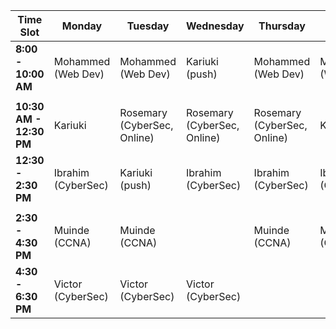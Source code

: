 
| **Time Slot**           | **Monday**         | **Tuesday**                 | **Wednesday**               | **Thursday**                | **Friday**         |
| ----------------------- | ------------------ | --------------------------- | --------------------------- | --------------------------- | ------------------ |
| **8:00 - 10:00 AM**     | Mohammed (Web Dev) | Mohammed (Web Dev)          | Kariuki (push)              | Mohammed (Web Dev)          | Mohammed (Web Dev) |
|                         |                    |                             |                             |                             |                    |
| **10:30 AM - 12:30 PM** | Kariuki            | Rosemary (CyberSec, Online) | Rosemary (CyberSec, Online) | Rosemary (CyberSec, Online) | Kariuki            |
| **12:30 - 2:30 PM**     | Ibrahim (CyberSec) | Kariuki (push)              | Ibrahim (CyberSec)          | Ibrahim (CyberSec)          | Ibrahim (CyberSec) |
|                         |                    |                             |                             |                             |                    |
| **2:30 - 4:30 PM**      | Muinde (CCNA)      | Muinde (CCNA)               |                             | Muinde (CCNA)               | Muinde (CCNA)      |
| **4:30 - 6:30 PM**      | Victor (CyberSec)  | Victor (CyberSec)           | Victor (CyberSec)           |                             |                    |
